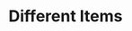 ---
pid: fs368
title: Different Items
location_transcription: McDaniel School
coordinates: "[-75.181731430932, 39.92957034553]"
zipcode: '19145'
gen_neighborhood: South Philadelphia
neighborhood: Passyunk
outside_phl: 
age: '7'
age_range: 6-13
instagram: 
image_file_name: fs_368.jpg
proposal_transcription: 
topic: Unknown
topic_summary: '0'
type: Other No Form
keywords_other: 
credit: Tiffany Hawkins
image_labels: 
twitter: 
facebook: 
permalink: "/monuments/fs368/"
layout: item-page
---